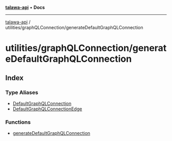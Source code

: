 [**talawa-api**](../../../README.md) • **Docs**

***

[talawa-api](../../../modules.md) / utilities/graphQLConnection/generateDefaultGraphQLConnection

# utilities/graphQLConnection/generateDefaultGraphQLConnection

## Index

### Type Aliases

- [DefaultGraphQLConnection](type-aliases/DefaultGraphQLConnection.md)
- [DefaultGraphQLConnectionEdge](type-aliases/DefaultGraphQLConnectionEdge.md)

### Functions

- [generateDefaultGraphQLConnection](functions/generateDefaultGraphQLConnection.md)
